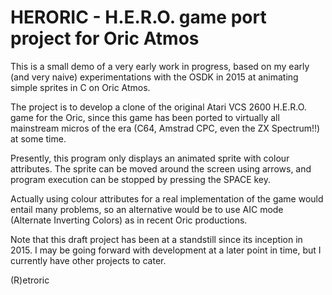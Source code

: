 # HERORIC - H.E.R.O. game port project for Oric Atmos

This is a small demo of a very early work in progress, based on my early  (and very naive) experimentations with the OSDK in 2015 at animating simple sprites in C on Oric Atmos.

The project is to develop a clone of the original Atari VCS 2600 H.E.R.O. game for the Oric, since this game has been ported to virtually all mainstream micros of the era (C64, Amstrad CPC, even the ZX Spectrum!!) at some time.

Presently, this program only displays an animated sprite with colour attributes. The sprite can   be moved around the screen using arrows, and program execution can be stopped by pressing the SPACE key.

Actually using colour attributes for a real implementation of the game would entail many problems, so an alternative would be to use AIC mode (Alternate Inverting Colors) as in recent Oric productions.

Note that this draft project has been at a standstill since its inception in 2015. I may be going forward with development at a later point in time, but I currently have other projects to cater.

(R)etroric





